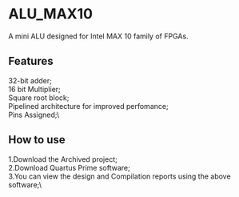 # ALU_MAX10
A mini ALU designed for Intel MAX 10 family of FPGAs.

## Features

32-bit adder;\
16 bit Multiplier;\
Square root block;\
Pipelined architecture for improved perfomance;\
Pins Assigned;\

## How to use

1.Download the Archived project;\
2.Download Quartus Prime software;\
3.You can view the design and Compilation reports using the above software;\
